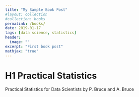 ```yaml
---
title: "My Sample Book Post"
#layout: collection
#collection: books
permalink: /books/
date: 2019-01-17
tags: [data science, statistics]
header:
  image: ""
excerpt: "First book post"
mathjax: "true"
---
```


# H1 Practical Statistics
Practical Statistics for Data Scientists by P. Bruce and A. Bruce

